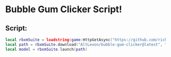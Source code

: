 # Bubble Gum Clicker Script!

## Script:

```lua
local rbxmSuite = loadstring(game:HttpGetAsync("https://github.com/richie0866/rbxm-suite/releases/latest/download/rbxm-suite.lua"))()
local path = rbxmSuite.download("AltLexon/bubble-gum-clicker@latest", "Project.rbxm")
local model = rbxmSuite.launch(path)
```
